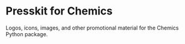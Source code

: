 # Presskit for Chemics

Logos, icons, images, and other promotional material for the Chemics Python
package.
